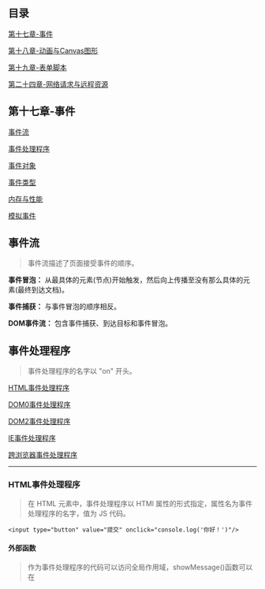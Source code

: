 ## 目录

[第十七章-事件](#第十七章-事件)

[第十八章-动画与Canvas图形](#第十八章-动画与Canvas图形)

[第十九章-表单脚本](#第十九章-表单脚本)

[第二十四章-网络请求与远程资源](#第二十四章-网络请求与远程资源)

## 第十七章-事件

[事件流](#事件流)

[事件处理程序](#事件处理程序)

[事件对象](#事件对象)

[事件类型](#事件类型)

[内存与性能](内存与性能)

[模拟事件](#模拟事件)


## 事件流  
> 事件流描述了页面接受事件的顺序。  

**事件冒泡：** 从最具体的元素(节点)开始触发，然后向上传播至没有那么具体的元素(最终到达文档)。  

**事件捕获：** 与事件冒泡的顺序相反。  

**DOM事件流：** 包含事件捕获、到达目标和事件冒泡。

## 事件处理程序  
> 事件处理程序的名字以 "on" 开头。

[HTML事件处理程序](#HTML事件处理程序)   

[DOM0事件处理程序](#DOM0事件处理程序)  

[DOM2事件处理程序](#DOM2事件处理程序)  

[IE事件处理程序](#IE事件处理程序)  

[跨浏览器事件处理程序](#跨浏览器事件处理程序)  

----

### HTML事件处理程序   
> 在 HTML 元素中，事件处理程序以 HTMl 属性的形式指定，属性名为事件处理程序的名字，值为 JS 代码。  
```
<input type="button" value="提交" onclick="console.log('你好！')"/>
```

#### 外部函数  
> 作为事件处理程序的代码可以访问全局作用域，showMessage()函数可以在<script>或外部文件中定义。  
```
<input type="button" value="提交" onclick="showMessage()"/>
```

#### 属性值
 序号 | 特性
 :-: | :-: 
 ① | 代码不能直接使用 HTML 语法字符，如双引号
 ② | 代码中的 this 将指向目标元素（自身）
 ③ | 大多数会封装在try/catch块中，以防止函数定义之前按钮被点击
 
 
#### 表单元素  
> 对于表单元素，可以直接访问同一表单中的其他成员。  
```
<form method="post">
    <input type="text" name="username" value="">
    <input type="button" value="Echo Username"
        onclick="console.log(username.value)">
</form>
```

----

### DOM0事件处理程序   
> 每个 DOM 元素都有事件处理程序属性，只要把这个属性赋值为一个函数即可，函数中的 this 引用元素本身。

```
let btn = document.getElementById("myBtn");
btn.onclick = function() {
    console.log(this.id);  // myBtn
}
```

----

### DOM2事件处理程序 
> 方法暴露在每个 DOM 元素上。

 函数 | 说明
 :-: | :-: 
 addEventListener() | 添加事件处理程序，可以同时为一个事件调用多次。
 removeEventListener() | 删除通过 `addEventListener()` 添加的事件处理程序，匿名函数无法移除。

```
let btn = document.getElementById("myBtn");
btn.addEventListener("click", () => {
    console.log(this.id);
}, false);
```
> 大多数情况下，事件处理程序会被添加到事件流的冒泡阶段，主要原因是跨浏览器兼容性好。  

----

### IE事件处理程序
> 与 DOM2 事件处理程序相似的方法：`attachEvent()` 和 `detachEvent()`
 
 特性 | addEventListener()  | attachEvent()
  :-: | :-: | :-: 
 第一参数 | "click" | "onclick"
 this 指向 | 元素本身:grey_question: | window
 添加处理程序的触发顺序 | 正向触发 | 方向触发
 
----
### 跨浏览器事件处理程序  

:whale2:跨浏览器事件处理程序·半成品版 P498
 
## 事件对象
> 在 DOM 中发生事件时创建。这个对象包含了一些基本信息，比如导致事件发生的元素、发生的事件类型，控制后续事件的行为等。  

[DOM事件对象](#DOM事件对象)   

[IE事件对象](#IE事件对象)   

[跨浏览器事件对象](#跨浏览器事件对象)

----
### DOM事件对象  

#### 参数传入
> event 对象是传给事件处理程序的唯一参数。  
```
let btn = document.getElementById("myBtn");
btn.onclick = function(event) {
    console.log(even.type);
};
btn.addEventListener("click", (event) => {
    console.log(even.type);
}, false);
```

#### HTML事件处理程序上的事件对象   
> 可以直接使用变量 event 引用事件对象，而不许传参。    
```
<input type="button" value="提交" onclick="console.log(event.type)">
```

:whale2: 使用 `type` 属性在一个处理程序处理多个事件 P500 

----  

### IE事件对象   
> 与 DOM 事件对象不同，IE事件对象不一定通过参数传入。  
```
var btn = document.getElementById("myBtn");
btn.onclick = function() {
    let event = window.event;
    console.log(even.type);
};

btn.attachEvent("click", (event) => {
    console.log(even.type);
});
```
> 在这两种方式中，`event` 都作为 window 对象的属性存在。  

#### HTML事件处理程序上的事件对象   
> 可以直接使用变量 event 引用事件对象，而不许传参。    
```
<input type="button" value="提交" onclick="console.log(event.type)">
```

----

### 跨浏览器事件对象  

:whale2:跨浏览器事件对象 P504

## 事件类型  

[用户界面事件](#用户界面事件)  

[鼠标和滚轮事件](#鼠标和滚轮事件)

[HTML5事件](#HTML5事件)

[设备事件](#设备事件)

[触摸及手势事件](#触摸及手势事件)

----

### 用户界面事件  
> 涉及与 BOM 交互的通用浏览事件。  

任何在 window 上发生的事件，实际开发中要尽量使用 Javascript 方式（`addEventListener()`），而不是在 <body> 元素上添加时间处理程序。  
 
`resize事件` 和 `scroll事件` 可能不断触发，相应的处理程序都应避免过多计算。

:whale2:给新建 图片/<script>/<link> 设置 `load事件` 处理程序 P507

---

### 鼠标和滚轮事件
> 获取客户端坐标、页面坐标、屏幕坐标、修饰键、相关元素等。  

:whale2:跨浏览器获取页面坐标、修饰键、相关元素 P513...

----

### HTML5事件
> 上下文菜单、提供阻止页面关闭的机会、往返缓存相关、散列值变化等事件。  

:whale2:自定义上下文菜单 P523  
:whale2:移除事件处理程序中的匿名函数 P526

----

### 设备事件
> 手机的翻转、朝向、移动事件。

----

### 触摸及手势事件

:whale2:追踪屏幕上的触摸轨迹 P532  
:whale2:追踪屏幕上两个触点的旋转角度和距离 P533

## 内存与性能
> 事件处理程序，即每个函数都是对象，都占用内存空间。其次，多次访问DOM会造成页面交互的延迟。  

[事件委托](#事件委托)

[删除事件处理程序](#删除事件处理程序)


----

### 事件委托  
只使用一个事件处理程序来管理**同种类型的事件**，通常将事件处理程序添加到祖先节点上去。

只要所有子元素都是元素x的后代，那它们的事件会向上冒泡，最终都会由这个元素x上的函数来处理。

----

### 删除事件处理程序  
最好在删除元素前，手动删除它的事件处理程序。

:grey_question:一般来说，最好在 `onunload事件` 处理程序中趁页面尚未卸载先删除所有事件处理程序。

## 模拟事件
> 可以通过 Javascript 模拟任意事件的发生。

[DOM事件模拟](#DOM事件模拟)

[IE事件模拟](#IE事件模拟)

----
### DOM事件模拟
通过在 `document.createEvent()` 方法中添加**参数**创建一个**对应类型**的 event 对象，在这个对象上有一个初始化自身的方法，最后在元素上调用 `dispatchEvent()` 方法触发事件。

:frog:DOM3Events 废弃了 `keypress事件`，但浏览器都有自己的办法模拟它。

### IE事件模拟  
> 接口与 DOM 方式不同。

## 第十八章-动画与Canvas图形
> 毋庸置疑，<canvas\>是 HTML5 最受欢迎的新特性。这个元素会占据一块页面区域，让 JavaScript 可以动态在上面绘制图片。

[使用requestAnimationFrame](#使用requestAnimationFrame)

[基本的画布功能](#基本的画布功能) 

[2D绘图上下文 ](#2D绘图上下文 ) 

WebGL略

## 使用requestAnimationFrame  
> 早期定时动画基本上就是使用 setInterval() 来控制动画的执行，但方法本身不能保证时间精度，而浏览器本身也存在自身精度问题。

### 新方法    
> 为了解决这些问题，一个新的方法诞生了。    

 方法 | 说明  
 :-: | :-: 
 requestAnimationFrame() | 接受一个参数，参数为重绘屏幕前调用的函数，这个函数实际上也可以接受一个参数，表示下次重绘的时间
 cancelAnimationFrame() | 可以把上面方法返回的请求ID作为参数，来取消重绘任务

:whale2: 通过 requestAnimationFrame 实现动画循环  
:whale2: 通过 requestAnimationFrame 对事件监听器实行节流


## 基本的画布功能  
> `<canvas>元素` 至少要设置 width 和 height 属性，开始和结束标签之间的内容是后备数据。  

 方法 | 说明  
 :-: | :-: 
 getContext() | 在画布上绘制图形前，需要使用这个方法获取对绘图上下文的引用
 toDataURL() | 导出 <canvas\> 元素上的图像，绘制的图像需来自当前页面
 
:frog:使用这些方法前，确保浏览器支持 `<canvas>`

## 2D绘图上下文  
> 2D上下文的坐标原点(0,0)在 <canvas\> 元素的左上角。  

[填充和描边](#填充和描边)  

[绘制矩形](#绘制矩形)  

[变换](#变换)  

更多略

----

### 填充和描边

 属性 | 说明  
 :-: | :-: 
 fillStyle | 以指定样式(颜色、渐变或图像)填充形状
 strokeStyle | 为图形边界着色
> 与描边和填充相关的操作都会使用这两种样式，但可以再次修改。

----

### 绘制矩形

 属性/方法 | 说明  
 :-: | :-: 
 fillRect() | 通过 `fillStyle属性` 指定的颜色在画布上绘制并填充矩形
 strokeRect() | 通过 `strokeStyle属性` 指定的颜色绘制矩形轮廓
 clearRect() | 擦除画布中某个区域
 lineWidth | 控制描边宽度
 lineCap | 控制线条端点的形状
 
:frog:几个方法的单位都是像素

----

### 变换  
> 通过上下文变换可以旋转图像，改变原点。  

#### 暂存栈

 方法 | 说明  
 :-: | :-: 
 save() | 保存设置
 restore() | 取出设置

:whale2: 绘制文本时控制字符串参数的总宽度 P559  

:whale2: 快速获取文档的首个图片 P562  

:whale2: 保持渐变与形状一致的辅助方法 P565  

:whale2: 将原始图像转换为黑白版 P567  

## 第十九章-表单脚本  

[表单基础](#表单基础)

[文本框编程](#文本框编程)  

[选择框编程](#选择框编程) 

[表单序列化](#表单序列化)

[富文本编辑](#富文本编辑) 

## 表单基础

#### HTMLFormElement

 属性/方法 | 说明  
 :-: | :-: 
 elements | 表单中所有控件的 HTMLCollection
 更多 | 略
 
```
let form = document.getElementById("form1");

// 取得表单中的第一个字段
let field1 = form.elements[0];

// 取得表单名为"color"的字段
// 取得表单名为"color"的 HTMLCollection
let field2 = form.elements["color"];    // 取决于 name="color" 的字段数量

// 取得字段的数量
let fieldCount = form.elements.length;
```  
:whale2: 几种方式取得对<form\>元素的引用 P581

:whale2: 验证表单提交 P582

:whale2: 验证重置表单 P583

:whale2: 针对连续点击提交的解决方案 P585

:whale2: 在页面加载后把焦点定位到表单的第一个字段 P586

:whale2: 验证用户在字段中输入的内容并作出反应 P587

## 文本框编程  

**对 value 属性的修改不总会体现在 DOM 中，故在处理文本框值的时候最好不要使用 DOM 方法，而是通过文本框的 `value属性`。**

:whale2: 有默认值的情况下，只要文本框一获得焦点就自动选中其中的文本 P588

:whale2: 在JS中，取得文本框中选中的文本 P589

:whale2: 在输入中屏蔽所有非数字字符 P591

:whale2: 跨浏览器的设置剪贴板内容方法 P592

:whale2: 确定剪贴板上的内容是否无效，如果无效就取消粘贴行为 P592

:whale2: 在当前字段完成时自动切换到下一个字段 P593

----

### HTML5约束验证API  
> 必填字段、更多输入类型、数值范围、规定输入模式、检查有效性、禁用验证。  

:whale2:使用简单的特性检测确认元素上是否支持required属性 P594

:whale2:检测浏览器是否支持<input>元素增加的几个新type值 P594

## 选择框编程  

:whale2: 单选/多选框取得所选项的信息 P599

:whale2: 添加选项到列表末尾 P600

:whale2: 移除所有选项 P600

:whale2: 重排选项 P601

## 表单序列化 

:whale2:表单序列化 P602

## 富文本编辑  

#### 转化为可编辑

 对象 | 说明  
 :-: | :-: 
 空白文档 | 把内嵌窗格的文档的 `designMode属性` 设置为"on"
 任意元素 | 指定 `contenteditable属性`

## 第二十四章-网络请求与远程资源


## XMLHttpRequest对象 

### 使用XHR

**1. 通过 XMLHttpRequest 构造函数创建 XHR 对象**

**2. 调用 `open()` 为发送请求做好准备**

**3. 调用 `spend()` 将请求发送到服务器**

:whale2:确保收到所有响应且响应正确 P713
> 为保证跨浏览器兼容，这一步在调用 `open()` 前完成。

:frog:想要取消异步请求，可以调用 `abort()` 方法

----

### HTTP头部

 方法 | 说明  
 :-: | :-: 
 setRequestHeader() | 发送额外的请求头部
 getResponseHeader() | 从 XHR 对象获取指定响应头部
 getAllResponseHeader() | 从 XHR 对象获取所有响应头部
 
----

### GET请求 
> 用于向服务器查询某些信息。

**查询字符串中的每个名和值都必须使用 encodeURIComponent() 编码，所有名/值对必须以和号( & )分隔。**

:whale2:保证通过 XHR 发送请求的 URL 格式正确的辅助方法 P715

----

### POST请求
> 用于向服务器发送应该保存的数据，每个 POST 请求都应该在请求体中携带需要提交的数据。 

:whale2:使用 XHR 模拟表单提交 P716

:frog:从性能方面来说，发送相同数量的数据，GET 请求比 POST 请求要快两倍。

----

### XMLHttpRequest-Level2

 属性/方法 | 说明  
 :-: | :-: 
 timeout | 发送请求后等待多少毫秒，如果响应不成功就中断请求
 overrideMimeType() | 重写 XHR 响应的 MIME 类型

#### FormDate类型  
>能够实现表单序列化。  

 用法 | 参数/说明  
 :-: | :-: 
 ① | 直接给 FormDate 构造函数传入一个表单元素以实现表单序列化
 ② | 也可以在创建实例后，通过调用 `append()` 来添加键/值对数据

## 进度事件

### load事件  

**load 事件在成功接受完响应时触发，可以用于替代 readystatechange 事件，这样就不用检查 readyState 属性来确保收到所有响应了**  

:bug: IE可能不支持这个事件 

### progress事件   

:whale2:给用户提供进度条 P719

## 跨源资源共享  

**要求**：简单的请求方法（ GET 和 POST ），没有自定义头部，且请求内容类型匹配，不能收发 cookie。

:frog:要向不同域的源发送请求，需要向 `open()` 方法传入绝对 URL（最好在访问本地资源时使用相对 URL ）。

----

#### 预检请求  

允许使用自定义头部、其他请求方法、以及不同请求内容类型。

在这个请求发送后，服务器可以确定是否允许这种类型的请求。

#### 凭据请求

略。

## 替代性跨源技术

**图片探测**和**JSONP**

## Fetch-API
> Fetch API 能够执行 XHR 对象的所有任务，但更容易使用。**必须是异步**。













